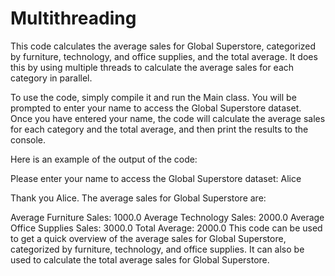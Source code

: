 # Multithreading
This code calculates the average sales for Global Superstore, categorized by furniture, technology, and office supplies, and the total average. It does this by using multiple threads to calculate the average sales for each category in parallel.

To use the code, simply compile it and run the Main class. You will be prompted to enter your name to access the Global Superstore dataset. Once you have entered your name, the code will calculate the average sales for each category and the total average, and then print the results to the console.

Here is an example of the output of the code:

Please enter your name to access the Global Superstore dataset: Alice

Thank you Alice. The average sales for Global Superstore are:

Average Furniture Sales: 1000.0
Average Technology Sales: 2000.0
Average Office Supplies Sales: 3000.0
Total Average: 2000.0
This code can be used to get a quick overview of the average sales for Global Superstore, categorized by furniture, technology, and office supplies. It can also be used to calculate the total average sales for Global Superstore.
